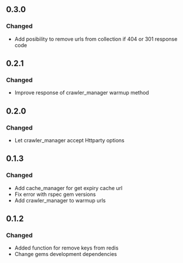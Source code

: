 ## 0.3.0

### Changed

- Add posibility to remove urls from collection if 404 or 301 response code

## 0.2.1

### Changed

- Improve response of crawler_manager warmup method

## 0.2.0

### Changed

- Let crawler_manager accept Httparty options

## 0.1.3

### Changed

- Add cache_manager for get expiry cache url
- Fix error with rspec gem versions
- Add crawler_manager to warmup urls

## 0.1.2

### Changed

- Added function for remove keys from redis 
- Change gems development dependencies 
